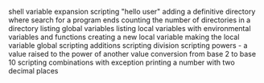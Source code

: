 shell variable expansion
scripting "hello user"
adding a definitive directory where search for a program ends
counting the number of directories in a directory
listing global variables
listing local variables with environmental variables and functions
creating a new local variable
making the local variable global
scripting additions
scripting division
scripting powers - a value raised to the power of another value
conversion from base 2 to base 10
scripting combinations with exception
printing a number with two decimal places
